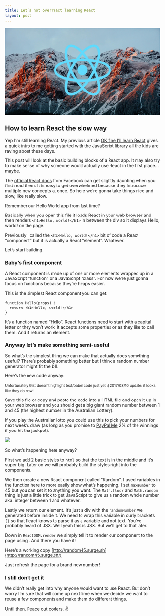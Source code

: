```yaml
---
title: Let’s not overreact learning React
layout: post
---
```


![](/public/img/react-mountain2.jpeg)

## How to learn React the slow way

Yep I’m still learning React. My previous article [OK fine I’ll learn
React](https://medium.com/front-end-hacking/ok-fine-ill-learn-react-bc2200fa1937)
gives a quick intro to me getting started with the JavaScript library all the
kids are raving about these days.

This post will look at the basic building blocks of a React app. It may also try
to make sense of why someone would actually use React in the first place… maybe.

The [official React
docs](https://facebook.github.io/react/docs/hello-world.html) from Facebook can
get slightly daunting when you first read them. It is easy to get overwhelmed
because they introduce multiple new concepts at once. So here we’re gonna take
things nice and slow, like really slow.

Remember our Hello World app from last time?

<script src="https://gist.github.com/phocks/263f2730720a6ddd474b4da4410088bf.js"></script>

Basically when you open this file it loads React in your web browser and then
renders `<h1>Hello, world!</h1>` in between the  div so it displays Hello, world! on the page.

Previously I called the `<h1>Hello, world!</h1>` bit of code a React “component” but it is actually a
React “element”. Whatever.

Let’s start building.

### Baby’s first component

A React component is made up of one or more elements wrapped up in a JavaScript
“function” or a JavaScript “class”. For now we’re just gonna focus on functions
because they’re heaps easier.

This is the simplest React component you can get:

    function Hello(props) {
      return <h1>Hello, world!</h1>
    }

It’s a function named “Hello”. React functions need to start with a capital
letter or they won’t work. It accepts some properties or  as they like to call
them. And it returns an element.

### Anyway let’s make something semi-useful

So what’s the simplest thing we can make that actually does something useful?
There’s probably something better but I think a random number generator might
fit the bill.

Here’s the new code anyway:

<script src="https://gist.github.com/phocks/68781ef10580971aa4ab1f282be217f7.js"></script>

<small>Unfortunately Gist doesn’t highlight text/babel code just yet :( 2017/08/10 update: it looks like they do now!</small>

Save this file or copy and paste the code into a HTML file and open it up in
your web browser and you should get a big giant random number between 1 and 45
(the highest number in the Australian Lottery).

If you play the Australian lotto you could use this to pick your numbers for
next week’s draw (as long as you promise to [PayPal
Me](https://www.paypal.me/phocks/999999.99) 2% of the winnings if you hit the
jackpot).

![](https://cdn-images-1.medium.com/max/800/1*3AcdLZArhZT4asM7qc7AhQ.png)

So what’s happening here anyway?

First we add 2 basic styles to `html` so that the text is in the middle and it’s super
big. Later on we will probably build the styles right into the components.

We then create a new React component called “Random”. I used variables in the
function here to more easily show what’s happening. I set `maxNumber` to 45 but you can set
it to anything you want. The `Math.floor` and `Math.random` thing is just a little trick to get
JavaScript to give us a random whole number aka. integer between 1 and whatever.

Lastly we return our element. It’s just a div with the `randomNumber` we generated before
inside it. We need to wrap this variable in curly brackets `{}` so that React knows
to parse it as a variable and not text. You’ve probably heard of JSX. Well yeah
this is JSX. But we’ll get to that later.

Down in `ReactDOM.render` we simply tell it to render our component to the page using . And there
you have it!

Here’s a working copy [http://random45.surge.sh](http://random45.surge.sh/)

Just refresh the page for a brand new number!

### I still don’t get it

We didn’t really get into why anyone would want to use React. But don’t worry
I’m sure that will come up next time when we decide we want to reuse a few
components and make them do different things.

Until then. Peace out coders. ✌
